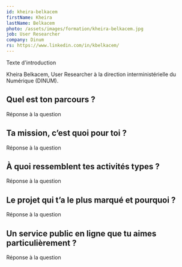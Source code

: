 ```yaml
---
id: kheira-belkacem
firstName: Kheira
lastName: Belkacem
photo: /assets/images/formation/kheira-belkacem.jpg
job: User Researcher
company: Dinum
rs: https://www.linkedin.com/in/kbelkacem/
---
```


<p class="fr-text--lead">Texte d'introduction</p>

<p class="fr-text--lead">Kheira Belkacem, <span lang="en">User Researcher</span> à la direction interministérielle du Numérique (DINUM).</p>

<h2 class="fr-h6">Quel est ton parcours&nbsp;?</h2>

Réponse à la question

<h2 class="fr-h6">Ta mission, c’est quoi pour toi&nbsp;?</h2>

Réponse à la question

<h2 class="fr-h6">À quoi ressemblent tes activités types&nbsp;?</h2>

Réponse à la question

<h2 class="fr-h6">Le projet qui t’a le plus marqué et pourquoi&nbsp;?</h2>

Réponse à la question

<h2 class="fr-h6">Un service public en ligne que tu aimes particulièrement&nbsp;?</h2>

Réponse à la question
